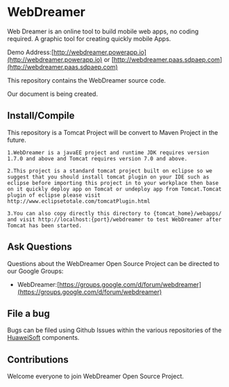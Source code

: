 # WebDreamer

Web Dreamer is an online tool to build mobile web apps, no coding required. A graphic tool for creating quickly mobile Apps.

Demo Address:[http://webdreamer.powerapp.io](http://webdreamer.powerapp.io) or [http://webdreamer.paas.sdpaep.com](http://webdreamer.paas.sdpaep.com)

This repository contains the WebDreamer source code.

Our document is being created.

## Install/Compile

This repository is a Tomcat Project will be convert to Maven Project in the future.

```
1.WebDreamer is a javaEE project and runtime JDK requires version 1.7.0 and above and Tomcat requires version 7.0 and above.

2.This project is a standard tomcat project built on eclipse so we suggest that you should install tomcat plugin on your IDE such as eclipse before importing this project in to your workplace then base on it quickly deploy app on Tomcat or undeploy app from Tomcat.Tomcat plugin of eclipse please visit http://www.eclipsetotale.com/tomcatPlugin.html

3.You can also copy directly this directory to {tomcat_home}/webapps/ and visit http://localhost:{port}/webdreamer to test WebDreamer after Tomcat has been started.
```

## Ask Questions

Questions about the WebDreamer Open Source Project can be directed to our Google Groups:

* WebDreamer:[https://groups.google.com/d/forum/webdreamer](https://groups.google.com/d/forum/webdreamer)

## File a bug

Bugs can be filed using Github Issues within the various repositories of the [HuaweiSoft](http://github.com/HuaweiSoft) components.

## Contributions

Welcome everyone to join WebDreamer Open Source Project.